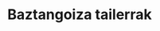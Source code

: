 ---
title: "Baztangoiza tailerrak"
url: /arizkun/baztangoiza-tailerrak/
shop: reparación de automóviles
---